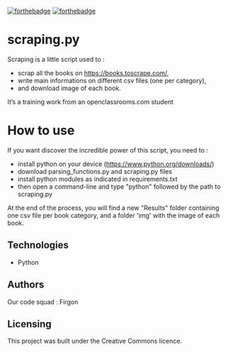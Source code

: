 [![forthebadge](https://forthebadge.com/images/badges/cc-0.svg)](https://forthebadge.com) [![forthebadge](https://forthebadge.com/images/badges/made-with-python.svg)](https://forthebadge.com)

# scraping.py

Scraping is a little script used to :
- scrap all the books on https://books.toscrape.com/,
- write main informations on different csv files (one per category), 
- and download image of each book.

It’s a training work from an openclassrooms.com student

# How to use
If you want discover the incredible power of this script, you need to :
- install python on your device (https://www.python.org/downloads/)
- download parsing_functions.py and scraping.py files
- install python modules as indicated in requirements.txt
- then open a command-line and type "python" followed by the path to scraping.py

At the end of the process, you will find a new "Results" folder containing one csv file per book category,
and a folder 'img' with the image of each book.

## Technologies
- Python

## Authors

Our code squad : Firgon

## Licensing

This project was built under the Creative Commons licence.
